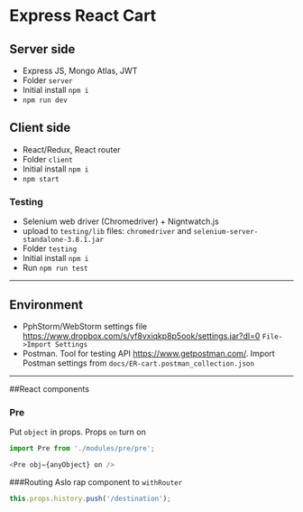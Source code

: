 # Express React Cart

## Server side
* Express JS, Mongo Atlas, JWT
* Folder `server`
* Initial install `npm i`
* `npm run dev`

## Client side
* React/Redux, React router
* Folder `client`
* Initial install `npm i`
* `npm start`

### Testing
* Selenium web driver (Chromedriver) + Nigntwatch.js
* upload to `testing/lib` files: `chromedriver` and `selenium-server-standalone-3.8.1.jar` 
* Folder `testing`
* Initial install `npm i`
* Run `npm run test`

---
## Environment
* PphStorm/WebStorm settings file https://www.dropbox.com/s/yf8vxiqkp8p5ook/settings.jar?dl=0 `File->Import Settings`
* Postman. Tool for testing API https://www.getpostman.com/. Import Postman settings from `docs/ER-cart.postman_collection.json`

---

##React components

### Pre

Put `object` in props. Props `on` turn on 
```javascript
import Pre from './modules/pre/pre';

<Pre obj={anyObject} on />
```

###Routing
Aslo rap component to `withRouter`

```javascript
this.props.history.push('/destination');

```
